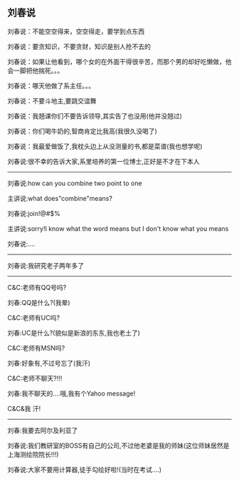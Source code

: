 ## 刘春说 ##

刘春说：不能空空得来，空空得走，要学到点东西

刘春说：要贪知识，不要贪财，知识是别人抢不去的

刘春说：如果让他看到，哪个女的在外面干得很辛苦，而那个男的却好吃懒做，他会一脚把他揣死。。。

刘春说：哪天他做了系主任。。。

刘春说：不要斗地主,要跳交谊舞

刘春说：我翘课你们不要告诉领导,其实告了也没用(他并没翘过)

刘春说：你们喝牛奶的,智商肯定比我高(我很久没喝了)

刘春说：我最爱做饭了,我枕头边上从没测量的书,都是菜谱(我也想学呢)

刘春说:很不幸的告诉大家,系里培养的第一位博士,正好是不才在下本人

---

刘春说:how can you combine two point to one

主讲说:what does"combine"means?

刘春说:join!@#$%

主讲说:sorry!I know what the word means but I don't 
know what you means

刘春说:....

---

刘春说:我研究老子两年多了

---
C&C:老师有QQ号吗?

刘春:QQ是什么?(我晕)

C&C:老师有UC吗?

刘春:UC是什么?(貌似是新浪的东东,我也老土了)

C&C:老师有MSN吗?

刘春:好象有,不过号忘了(我汗)

C&C:老师不聊天?!!!

刘春:我不聊天的....哦,我有个Yahoo message!

C&C&我 汗!

---

刘春:我要去阿尔及利亚了

刘春说:我们教研室的BOSS有自己的公司,不过他老婆是我的师妹(这位师妹居然是上海测绘院院长!!!)

刘春说:大家不要用计算器,徒手勾绘好啦!(当时在考试....)

